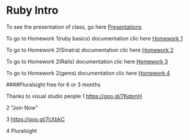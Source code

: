 Ruby Intro
=============

To see the presentation of class, go here [Presentations](https://github.com/jvelezpo/hw-ruby-intro/tree/master/Presentaciones)

To go to Homework 1(ruby basics) documentation clic here [Homework 1](https://github.com/jvelezpo/hw-ruby-intro/tree/master/Homework1)

To go to Homework 2(Sinatra) documentation clic here [Homework 2](https://github.com/jvelezpo/hw-ruby-intro/tree/master/Homework2)

To go to Homework 2(Rails) documentation clic here [Homework 3](https://github.com/jvelezpo/hw-ruby-intro/tree/master/Homework3)

To go to Homework 2(gems) documentation clic here [Homework 4](https://github.com/jvelezpo/hw-ruby-intro/tree/master/Homework4)

####Pluralsight free for 6 or 3 months

Thanks to visual studio people 
1 https://goo.gl/7KqbmH  

2 "Join Now" 

3 https://goo.gl/7cXbkC  

4 Pluralsight
